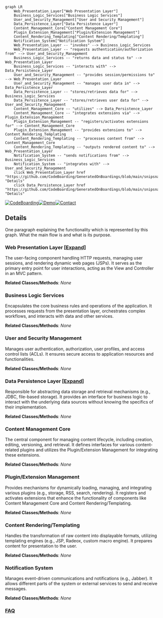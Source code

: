 ```mermaid
graph LR
    Web_Presentation_Layer["Web Presentation Layer"]
    Business_Logic_Services["Business Logic Services"]
    User_and_Security_Management["User and Security Management"]
    Data_Persistence_Layer["Data Persistence Layer"]
    Content_Management_Core["Content Management Core"]
    Plugin_Extension_Management["Plugin/Extension Management"]
    Content_Rendering_Templating["Content Rendering/Templating"]
    Notification_System["Notification System"]
    Web_Presentation_Layer -- "invokes" --> Business_Logic_Services
    Web_Presentation_Layer -- "requests authentication/authorization from" --> User_and_Security_Management
    Business_Logic_Services -- "returns data and status to" --> Web_Presentation_Layer
    Business_Logic_Services -- "interacts with" --> Data_Persistence_Layer
    User_and_Security_Management -- "provides session/permissions to" --> Web_Presentation_Layer
    User_and_Security_Management -- "manages user data in" --> Data_Persistence_Layer
    Data_Persistence_Layer -- "stores/retrieves data for" --> Business_Logic_Services
    Data_Persistence_Layer -- "stores/retrieves user data for" --> User_and_Security_Management
    Content_Management_Core -- "utilizes" --> Data_Persistence_Layer
    Content_Management_Core -- "integrates extensions via" --> Plugin_Extension_Management
    Plugin_Extension_Management -- "registers/activates extensions for" --> Content_Management_Core
    Plugin_Extension_Management -- "provides extensions to" --> Content_Rendering_Templating
    Content_Rendering_Templating -- "processes content from" --> Content_Management_Core
    Content_Rendering_Templating -- "outputs rendered content to" --> Web_Presentation_Layer
    Notification_System -- "sends notifications from" --> Business_Logic_Services
    Notification_System -- "integrates with" --> User_and_Security_Management
    click Web_Presentation_Layer href "https://github.com/CodeBoarding/GeneratedOnBoardings/blob/main/snipsnap/Web_Presentation_Layer.md" "Details"
    click Data_Persistence_Layer href "https://github.com/CodeBoarding/GeneratedOnBoardings/blob/main/snipsnap/Data_Persistence_Layer.md" "Details"
```

[![CodeBoarding](https://img.shields.io/badge/Generated%20by-CodeBoarding-9cf?style=flat-square)](https://github.com/CodeBoarding/CodeBoarding)[![Demo](https://img.shields.io/badge/Try%20our-Demo-blue?style=flat-square)](https://www.codeboarding.org/demo)[![Contact](https://img.shields.io/badge/Contact%20us%20-%20contact@codeboarding.org-lightgrey?style=flat-square)](mailto:contact@codeboarding.org)

## Details

One paragraph explaining the functionality which is represented by this graph. What the main flow is and what is its purpose.

### Web Presentation Layer [[Expand]](./Web_Presentation_Layer.md)
The user-facing component handling HTTP requests, managing user sessions, and rendering dynamic web pages (JSPs). It serves as the primary entry point for user interactions, acting as the View and Controller in an MVC pattern.


**Related Classes/Methods**: _None_

### Business Logic Services
Encapsulates the core business rules and operations of the application. It processes requests from the presentation layer, orchestrates complex workflows, and interacts with data and other services.


**Related Classes/Methods**: _None_

### User and Security Management
Manages user authentication, authorization, user profiles, and access control lists (ACLs). It ensures secure access to application resources and functionalities.


**Related Classes/Methods**: _None_

### Data Persistence Layer [[Expand]](./Data_Persistence_Layer.md)
Responsible for abstracting data storage and retrieval mechanisms (e.g., JDBC, file-based storage). It provides an interface for business logic to interact with the underlying data sources without knowing the specifics of their implementation.


**Related Classes/Methods**: _None_

### Content Management Core
The central component for managing content lifecycle, including creation, editing, versioning, and retrieval. It defines interfaces for various content-related plugins and utilizes the Plugin/Extension Management for integrating these extensions.


**Related Classes/Methods**: _None_

### Plugin/Extension Management
Provides mechanisms for dynamically loading, managing, and integrating various plugins (e.g., storage, RSS, search, rendering). It registers and activates extensions that enhance the functionality of components like Content Management Core and Content Rendering/Templating.


**Related Classes/Methods**: _None_

### Content Rendering/Templating
Handles the transformation of raw content into displayable formats, utilizing templating engines (e.g., JSP, Radeox, custom macro engine). It prepares content for presentation to the user.


**Related Classes/Methods**: _None_

### Notification System
Manages event-driven communications and notifications (e.g., Jabber). It allows different parts of the system or external services to send and receive messages.


**Related Classes/Methods**: _None_



### [FAQ](https://github.com/CodeBoarding/GeneratedOnBoardings/tree/main?tab=readme-ov-file#faq)